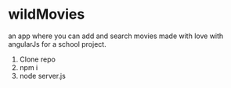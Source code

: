 # wildMovies

an app where you can add and search movies made with love with angularJs for a school project.

1) Clone repo
2) npm i
3) node server.js
